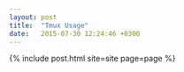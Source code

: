 ```yaml
---
layout: post
title:  "Tmux Usage"
date:   2015-07-30 12:24:46 +0300
---
```

{% include post.html site=site page=page %}
